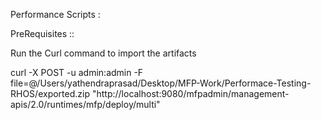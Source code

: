 Performance Scripts :


PreRequisites ::


Run the Curl command to import the artifacts


curl -X POST -u admin:admin -F file=@/Users/yathendraprasad/Desktop/MFP-Work/Performace-Testing-RHOS/exported.zip "http://localhost:9080/mfpadmin/management-apis/2.0/runtimes/mfp/deploy/multi"


